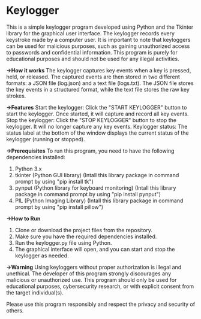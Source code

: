 # Keylogger
This is a simple keylogger program developed using Python and the Tkinter library for the graphical user interface. 
The keylogger records every keystroke made by a computer user. 
It is important to note that keyloggers can be used for malicious purposes, such as gaining unauthorized access to passwords and confidential information. 
This program is purely for educational purposes and should not be used for any illegal activities.

**->How it works**
The keylogger captures key events when a key is pressed, held, or released. 
The captured events are then stored in two different formats: a JSON file (log.json) and a text file (logs.txt). 
The JSON file stores the key events in a structured format, while the text file stores the raw key strokes.

**->Features**
Start the keylogger: Click the "START KEYLOGGER" button to start the keylogger. Once started, it will capture and record all key events.
Stop the keylogger: Click the "STOP KEYLOGGER" button to stop the keylogger. It will no longer capture any key events.
Keylogger status: The status label at the bottom of the window displays the current status of the keylogger (running or stopped).

**->Prerequisites**
To run this program, you need to have the following dependencies installed:
1. Python 3.x
2. tkinter (Python GUI library)
	(Intall this library package in command prompt by using "pip install tk")
3. pynput (Python library for keyboard monitoring)
	(Intall this library package in command prompt by using "pip install pynput")
4. PIL (Python Imaging Library)
	(Intall this library package in command prompt by using "pip install pillow")

**->How to Run**
1. Clone or download the project files from the repository.
2. Make sure you have the required dependencies installed.
3. Run the keylogger.py file using Python.
4. The graphical interface will open, and you can start and stop the keylogger as needed.

**->Warning**
Using keyloggers without proper authorization is illegal and unethical. The developer of this program strongly discourages any malicious or unauthorized use.
This program should only be used for educational purposes, cybersecurity research, or with explicit consent from the target individual(s).

Please use this program responsibly and respect the privacy and security of others.
